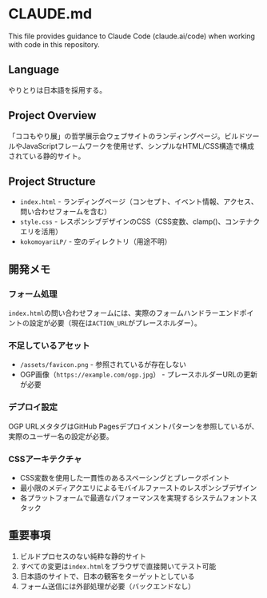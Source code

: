 # CLAUDE.md

This file provides guidance to Claude Code (claude.ai/code) when working with code in this repository.

## Language
やりとりは日本語を採用する。

## Project Overview

「ココもやり展」の哲学展示会ウェブサイトのランディングページ。ビルドツールやJavaScriptフレームワークを使用せず、シンプルなHTML/CSS構造で構成されている静的サイト。

## Project Structure

- `index.html` - ランディングページ（コンセプト、イベント情報、アクセス、問い合わせフォームを含む）
- `style.css` - レスポンシブデザインのCSS（CSS変数、clamp()、コンテナクエリを活用）
- `kokomoyariLP/` - 空のディレクトリ（用途不明）

## 開発メモ

### フォーム処理
`index.html`の問い合わせフォームには、実際のフォームハンドラーエンドポイントの設定が必要（現在は`ACTION_URL`がプレースホルダー）。

### 不足しているアセット
- `/assets/favicon.png` - 参照されているが存在しない
- OGP画像（`https://example.com/ogp.jpg`） - プレースホルダーURLの更新が必要

### デプロイ設定
OGP URLメタタグはGitHub Pagesデプロイメントパターンを参照しているが、実際のユーザー名の設定が必要。

### CSSアーキテクチャ
- CSS変数を使用した一貫性のあるスペーシングとブレークポイント
- 最小限のメディアクエリによるモバイルファーストのレスポンシブデザイン
- 各プラットフォームで最適なパフォーマンスを実現するシステムフォントスタック

## 重要事項

1. ビルドプロセスのない純粋な静的サイト
2. すべての変更は`index.html`をブラウザで直接開いてテスト可能
3. 日本語のサイトで、日本の観客をターゲットとしている
4. フォーム送信には外部処理が必要（バックエンドなし）